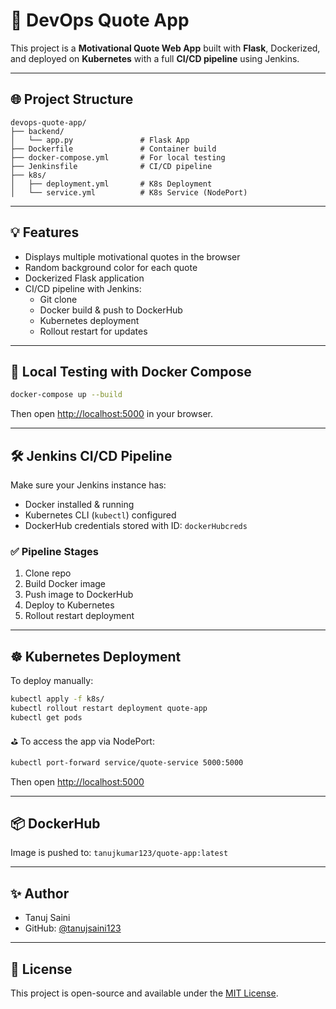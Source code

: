 
# 🚀 DevOps Quote App

This project is a **Motivational Quote Web App** built with **Flask**, Dockerized, and deployed on **Kubernetes** with a full **CI/CD pipeline** using Jenkins.

---

## 🌐 Project Structure

```
devops-quote-app/
├── backend/
│   └── app.py               # Flask App
├── Dockerfile               # Container build
├── docker-compose.yml       # For local testing
├── Jenkinsfile              # CI/CD pipeline
├── k8s/
│   ├── deployment.yml       # K8s Deployment
│   └── service.yml          # K8s Service (NodePort)
```

---

## 💡 Features

- Displays multiple motivational quotes in the browser
- Random background color for each quote
- Dockerized Flask application
- CI/CD pipeline with Jenkins:
  - Git clone
  - Docker build & push to DockerHub
  - Kubernetes deployment
  - Rollout restart for updates

---

## 🧪 Local Testing with Docker Compose

```bash
docker-compose up --build
```

Then open [http://localhost:5000](http://localhost:5000) in your browser.

---

## 🛠️ Jenkins CI/CD Pipeline

Make sure your Jenkins instance has:

- Docker installed & running
- Kubernetes CLI (`kubectl`) configured
- DockerHub credentials stored with ID: `dockerHubcreds`

### ✅ Pipeline Stages

1. Clone repo
2. Build Docker image
3. Push image to DockerHub
4. Deploy to Kubernetes
5. Rollout restart deployment

---

## ☸️ Kubernetes Deployment

To deploy manually:

```bash
kubectl apply -f k8s/
kubectl rollout restart deployment quote-app
kubectl get pods
```

⛳ To access the app via NodePort:

```bash
kubectl port-forward service/quote-service 5000:5000
```

Then open [http://localhost:5000](http://localhost:5000)

---

## 📦 DockerHub

Image is pushed to: `tanujkumar123/quote-app:latest`

---

## ✨ Author

- Tanuj Saini
- GitHub: [@tanujsaini123](https://github.com/tanujsaini123)

---

## 📎 License

This project is open-source and available under the [MIT License](LICENSE).
